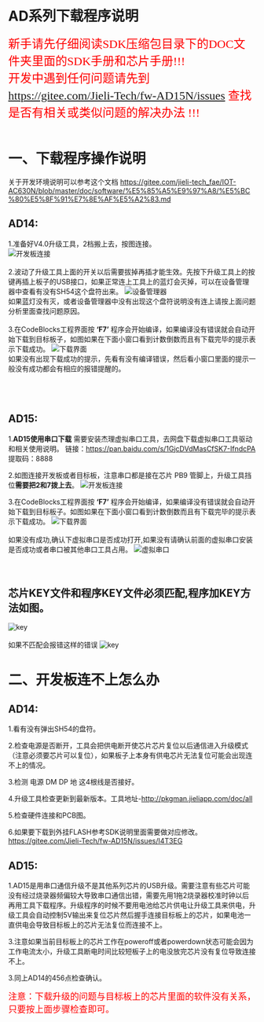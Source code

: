 # AD系列下载程序说明

<font color=red  face="黑体" size=5 > 新手请先仔细阅读SDK压缩包目录下的DOC文件夹里面的SDK手册和芯片手册!!! </font> 
<br>
<font color=red  face="黑体" size=5 > 开发中遇到任何问题请先到 <https://gitee.com/Jieli-Tech/fw-AD15N/issues> 查找是否有相关或类似问题的解决办法 !!! </font>
<br>
<br>


# 
# 一、下载程序操作说明
关于开发环境说明可以参考这个文档
<https://gitee.com/jieli-tech_fae/IOT-AC630N/blob/master/doc/software/%E5%85%A5%E9%97%A8/%E5%BC%80%E5%8F%91%E7%8E%AF%E5%A2%83.md>
## AD14:
1.准备好V4.0升级工具，2档搬上去，按图连接。<br>
![开发板连接](./Pictrue/开发板连接.jpg)
<br>
<br>
2.波动了升级工具上面的开关以后需要拔掉再插才能生效。先按下升级工具上的按键再插上板子的USB接口，如果正常连上工具上的蓝灯会灭掉，可以在设备管理器中查看有没有SH54这个盘符出来。
![设备管理器](./Pictrue/设备管理器.png)
<br>
如果蓝灯没有灭，或者设备管理器中没有出现这个盘符说明没有连上请按上面问题分析里面查找问题原因。
<br>
<br>
3.在CodeBlocks工程界面按 **‘F7’** 程序会开始编译，如果编译没有错误就会自动开始下载到目标板子，如图如果在下面小窗口看到计数倒数而且有下载完毕的提示表示下载成功。
![下载界面](./Pictrue/下载解码.png)<br>
如果没有出现下载成功的提示，先看有没有编译错误，然后看小窗口里面的提示一般没有成功都会有相应的报错提醒的。
<br>
<br>
<br>
<br>
## AD15:
1.**AD15使用串口下载** 需要安装杰理虚拟串口工具，去网盘下载虚拟串口工具驱动和相关使用说明。
链接：<https://pan.baidu.com/s/1GjcDVdMasCfSK7-IfndcPA>
提取码：8888

2.如图连接开发板或者目标板，注意串口都是接在芯片 PB9 管脚上，升级工具挡位**需要把2和7拨上去**。
![开发板连接](./Pictrue/15开发板连接.jpg)

3.在CodeBlocks工程界面按 **‘F7’** 程序会开始编译，如果编译没有错误就会自动开始下载到目标板子。如图如果在下面小窗口看到计数倒数而且有下载完毕的提示表示下载成功。
![下载界面](./Pictrue/下载成功.png)<br>
<br>
如果没有成功,确认下虚拟串口是否成功打开,如果没有请确认前面的虚拟串口安装是否成功或者串口被其他串口工具占用。
![虚拟串口](./Pictrue/虚拟串口.png)<br>
<br>
<br>
## 芯片KEY文件和程序KEY文件必须匹配,程序加KEY方法如图。

![key](./Pictrue/加key.png)<br><br>
如果不匹配会报错这样的错误
![key](./Pictrue/KEY不匹配.png)<br>


# 二、开发板连不上怎么办
## AD14:
1.看有没有弹出SH54的盘符。

2.检查电源是否断开，工具会把供电断开使芯片芯片复位以后通信进入升级模式（注意必须要芯片可以复位），如果板子上本身有供电芯片无法复位可能会出现连不上的情况。

3.检测 电源 DM DP 地 这4根线是否接好。

4.升级工具检查更新到最新版本。工具地址-<http://pkgman.jieliapp.com/doc/all>

5.检查硬件连接和PCB图。

6.如果要下载到外挂FLASH参考SDK说明里面需要做对应修改。<https://gitee.com/Jieli-Tech/fw-AD15N/issues/I4T3EG>

## AD15:
1.AD15是用串口通信升级不是其他系列芯片的USB升级。需要注意有些芯片可能没有经过烧录器频偏较大导致串口通信出错，需要先用1拖2烧录器校准时钟以后再用工具下载程序。升级程序的时候不要用电池给芯片供电让升级工具来供电，升级工具会自动控制5V输出来复位芯片然后握手连接目标板上的芯片，如果电池一直供电会导致目标板上的芯片无法复位而连接不上。

3.注意如果当前目标板上的芯片工作在poweroff或者powerdown状态可能会因为工作电流太小，升级工具断电时间比较短板子上的电没放完芯片没有复位导致连接不上。

3.同上AD14的456点检查确认。


<font color=red size=4>注意：下载升级的问题与目标板上的芯片里面的软件没有关系，只要按上面步骤检查即可。</font>
<br>
<br>
<br>